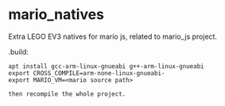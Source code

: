 # mario_natives

Extra LEGO EV3 natives for mario js, related to mario_js project.

.build: 

	apt install gcc-arm-linux-gnueabi g++-arm-linux-gnueabi
	export CROSS_COMPILE=arm-none-linux-gnueabi-
	export MARIO_VM=<mario source path>
	
	then recompile the whole project.
